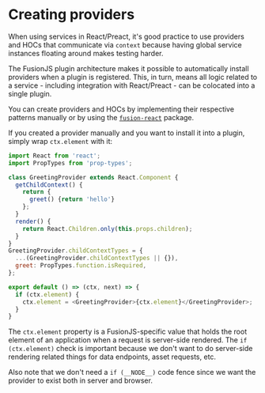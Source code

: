 # Creating providers

When using services in React/Preact, it's good practice to use providers and HOCs that communicate via `context` because having global service instances floating around makes testing harder.

The FusionJS plugin architecture makes it possible to automatically install providers when a plugin is registered. This, in turn, means all logic related to a service - including integration with React/Preact - can be colocated into a single plugin.

You can create providers and HOCs by implementing their respective patterns manually or by using the [`fusion-react`](../../../fusion-react) package.

If you created a provider manually and you want to install it into a plugin, simply wrap `ctx.element` with it:

```js
import React from 'react';
import PropTypes from 'prop-types';

class GreetingProvider extends React.Component {
  getChildContext() {
    return {
      greet() {return 'hello'}
    };
  }
  render() {
    return React.Children.only(this.props.children);
  }
}
GreetingProvider.childContextTypes = {
  ...(GreetingProvider.childContextTypes || {}),
  greet: PropTypes.function.isRequired,
};

export default () => (ctx, next) => {
  if (ctx.element) {
    ctx.element = <GreetingProvider>{ctx.element}</GreetingProvider>;
  }
}
```

The `ctx.element` property is a FusionJS-specific value that holds the root element of an application when a request is server-side rendered. The `if (ctx.element)` check is important because we don't want to do server-side rendering related things for data endpoints, asset requests, etc.

Also note that we don't need a `if (__NODE__)` code fence since we want the provider to exist both in server and browser.
